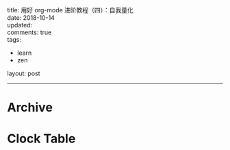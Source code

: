 title: 用好 org-mode 进阶教程（四）：自我量化  
date: 2018-10-14  
updated:  
comments: true  
tags:  

-   learn
-   zen

layout: post  

---

# Archive

# Clock Table
